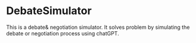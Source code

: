 # DebateSimulator
This is a debate&amp; negotiation simulator. It solves problem by simulating the debate or negotiation process using chatGPT.
